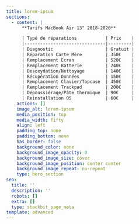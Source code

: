 ```yaml
---
title: lorem-ipsum
sections:
  - content: |
      **Tarifs MacBook Air 13" 2018-2020**

      | Typé de réparations           | Prix    |
      |-------------------------------|---------|
      | Diagnostic                    | Gratuit |
      | Réparation Carte Mère         | 350€    |
      | Remplacement Ecran            | 520€    |
      | Remplacement Batterie         | 240€    |
      | Desoxydation/Nettoyage        | 140€    |
      | Récupération Données          | 150€    |
      | Remplacement Clavier/Topcase  | 450€    |
      | Remplacement Trackpad         | 200€    |
      | Dépoussiérage/Pâte thermique  | 90€     |
      | Reinstallation OS             | 60€     |
    actions: []
    image_alt: lorem-ipsum
    media_position: top
    media_width: fifty
    align: left
    padding_top: none
    padding_bottom: none
    has_border: false
    background_color: none
    background_image_opacity: 0
    background_image_size: cover
    background_image_position: center center
    background_image_repeat: no-repeat
    type: hero_section
seo:
  title: ''
  description: ''
  robots: []
  extra: []
  type: stackbit_page_meta
template: advanced
---
```

